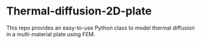# Thermal-diffusion-2D-plate
This repo provides an easy-to-use Python class to model thermal diffusion in a multi-material plate using FEM.
